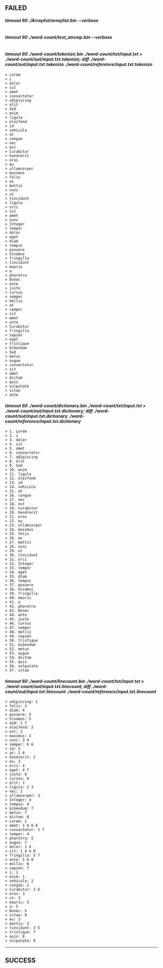 ## ********************FAILED********************
#### *****timeout 60 ./Arraylist/arraylist.bin --verbose*****
 ``` 

```
#### *****timeout 60 ./word-count/test_strcmp.bin --verbose*****
 ``` 

```
#### *****timeout 60 ./word-count/tokenize.bin ./word-count/txt/input.txt > ./word-count/out/input.txt.tokenize; diff  ./word-count/out/input.txt.tokenize ./word-count/reference/input.txt.tokenize*****
 ```0a1,76
> Lorem
> i
> dolor
> sit
> amet
> consectetur
> adipiscing
> elit
> Sed
> enim
> ligula
> eleifend
> id
> vehicula
> at
> congue
> nec
> est
> Curabitur
> hendrerit
> eros
> eu
> ullamcorper
> maximus
> felis
> ex
> mattis
> nunc
> ut
> tincidunt
> ligula
> orci
> sit
> amet
> nunc
> Integer
> tempor
> dolor
> eget
> diam
> tempus
> posuere
> Vivamus
> fringilla
> tincidunt
> mauris
> a
> pharetra
> Donec
> ante
> justo
> cursus
> semper
> mollis
> at
> semper
> sit
> amet
> ante
> Curabitur
> fringilla
> sapien
> eget
> tristique
> bibendum
> Sed
> metus
> augue
> consectetur
> sit
> amet
> dictum
> quis
> vulputate
> vitae
> ante

```
#### *****timeout 60 ./word-count/dictionary.bin ./word-count/txt/input.txt > ./word-count/out/input.txt.dictionary; diff  ./word-count/out/input.txt.dictionary ./word-count/reference/input.txt.dictionary*****
 ```0a1,57
> 1. Lorem
> 2. i
> 3. dolor
> 4. sit
> 5. amet
> 6. consectetur
> 7. adipiscing
> 8. elit
> 9. Sed
> 10. enim
> 11. ligula
> 12. eleifend
> 13. id
> 14. vehicula
> 15. at
> 16. congue
> 17. nec
> 18. est
> 19. Curabitur
> 20. hendrerit
> 21. eros
> 22. eu
> 23. ullamcorper
> 24. maximus
> 25. felis
> 26. ex
> 27. mattis
> 28. nunc
> 29. ut
> 30. tincidunt
> 31. orci
> 32. Integer
> 33. tempor
> 34. eget
> 35. diam
> 36. tempus
> 37. posuere
> 38. Vivamus
> 39. fringilla
> 40. mauris
> 41. a
> 42. pharetra
> 43. Donec
> 44. ante
> 45. justo
> 46. cursus
> 47. semper
> 48. mollis
> 49. sapien
> 50. tristique
> 51. bibendum
> 52. metus
> 53. augue
> 54. dictum
> 55. quis
> 56. vulputate
> 57. vitae

```
#### *****timeout 60 ./word-count/linecount.bin ./word-count/txt/input.txt > ./word-count/out/input.txt.linecount; diff  ./word-count/out/input.txt.linecount ./word-count/reference/input.txt.linecount*****
 ```0a1,57
> adipiscing: 1 
> felis: 3 
> diam: 4 
> posuere: 5 
> Vivamus: 5 
> Sed: 1 7 
> eleifend: 2 
> est: 2 
> maximus: 3 
> nunc: 3 4 
> semper: 6 6 
> id: 2 
> at: 2 6 
> hendrerit: 2 
> ex: 3 
> orci: 4 
> eget: 4 7 
> justo: 6 
> cursus: 6 
> elit: 1 
> ligula: 2 3 
> nec: 2 
> ullamcorper: 3 
> Integer: 4 
> tempus: 4 
> bibendum: 7 
> metus: 7 
> dictum: 8 
> Lorem: 1 
> amet: 1 4 6 8 
> consectetur: 1 7 
> tempor: 4 
> pharetra: 5 
> augue: 7 
> dolor: 1 4 
> sit: 1 4 6 8 
> fringilla: 5 7 
> ante: 5 6 8 
> mollis: 6 
> sapien: 7 
> i: 1 
> enim: 1 
> vehicula: 2 
> congue: 2 
> Curabitur: 2 6 
> eros: 3 
> ut: 3 
> mauris: 5 
> a: 5 
> Donec: 5 
> vitae: 8 
> eu: 3 
> mattis: 3 
> tincidunt: 3 5 
> tristique: 7 
> quis: 8 
> vulputate: 8 

```

****************************************
## ********************SUCCESS********************
